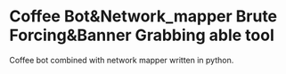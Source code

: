 # Coffee Bot&Network_mapper Brute Forcing&Banner Grabbing able tool
 Coffee bot combined with network mapper written in python.
